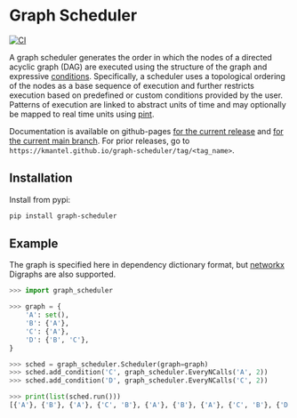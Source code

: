 # Graph Scheduler

[![CI](https://github.com/kmantel/graph-scheduler/actions/workflows/ci.yml/badge.svg)](https://github.com/kmantel/graph-scheduler/actions/workflows/ci.yml)

A graph scheduler generates the order in which the nodes of a directed
acyclic graph (DAG) are executed using the structure of the graph and
expressive
[conditions](https://kmantel.github.io/graph-scheduler/Condition.html).
Specifically, a scheduler uses a topological ordering of the nodes as a
base sequence of execution and further restricts execution based on
predefined or custom conditions provided by the user. Patterns of
execution are linked to abstract units of time and may optionally be
mapped to real time units using [pint](https://pint.readthedocs.io/).

Documentation is available on github-pages [for the current
release](https://kmantel.github.io/graph-scheduler/) and [for the
current main
branch](https://kmantel.github.io/graph-scheduler/branch/main). For
prior releases, go to
``https://kmantel.github.io/graph-scheduler/tag/<tag_name>``.

## Installation

Install from pypi:

```sh
pip install graph-scheduler
```

## Example

The graph is specified here in dependency dictionary format, but
[networkx](https://github.com/networkx/networkx) Digraphs are also
supported.

```python
>>> import graph_scheduler

>>> graph = {
    'A': set(),
    'B': {'A'},
    'C': {'A'},
    'D': {'B', 'C'},
}

>>> sched = graph_scheduler.Scheduler(graph=graph)
>>> sched.add_condition('C', graph_scheduler.EveryNCalls('A', 2))
>>> sched.add_condition('D', graph_scheduler.EveryNCalls('C', 2))

>>> print(list(sched.run()))
[{'A'}, {'B'}, {'A'}, {'C', 'B'}, {'A'}, {'B'}, {'A'}, {'C', 'B'}, {'D'}]
```
